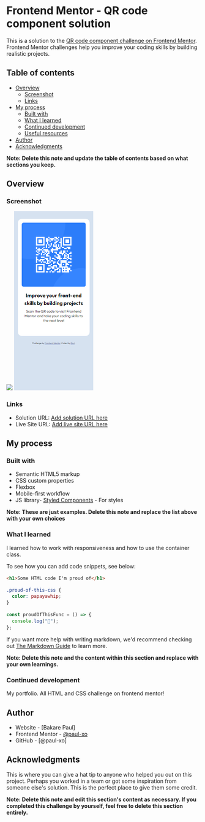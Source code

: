 # Frontend Mentor - QR code component solution

This is a solution to the [QR code component challenge on Frontend Mentor](https://www.frontendmentor.io/challenges/qr-code-component-iux_sIO_H). Frontend Mentor challenges help you improve your coding skills by building realistic projects.

## Table of contents

- [Overview](#overview)
  - [Screenshot](#screenshot)
  - [Links](#links)
- [My process](#my-process)
  - [Built with](#built-with)
  - [What I learned](#what-i-learned)
  - [Continued development](#continued-development)
  - [Useful resources](#useful-resources)
- [Author](#author)
- [Acknowledgments](#acknowledgments)

**Note: Delete this note and update the table of contents based on what sections you keep.**

## Overview

### Screenshot

![](./screenshots/desktop%20view.png.jpg)
![](./screenshots//mobile%20view.png)

### Links

- Solution URL: [Add solution URL here](https://www.frontendmentor.io/solutions/responsive-qr-code-landing-page-75veDeC4TC)
- Live Site URL: [Add live site URL here](https://responsive-qr-code-landing-page.pages.dev/)

## My process

### Built with

- Semantic HTML5 markup
- CSS custom properties
- Flexbox
- Mobile-first workflow
- JS library- [Styled Components](https://styled-components.com/) - For styles

**Note: These are just examples. Delete this note and replace the list above with your own choices**

### What I learned

I learned how to work with responsiveness and how to use the container class.

To see how you can add code snippets, see below:

```html
<h1>Some HTML code I'm proud of</h1>
```

```css
.proud-of-this-css {
  color: papayawhip;
}
```

```js
const proudOfThisFunc = () => {
  console.log("🎉");
};
```

If you want more help with writing markdown, we'd recommend checking out [The Markdown Guide](https://www.markdownguide.org/) to learn more.

**Note: Delete this note and the content within this section and replace with your own learnings.**

### Continued development

My portfolio.
All HTML and CSS challenge on frontend mentor!

## Author

- Website - [Bakare Paul]
- Frontend Mentor - [@paul-xo](https://www.frontendmentor.io/profile/paul-xo)
- GitHub - [@paul-xo]

## Acknowledgments

This is where you can give a hat tip to anyone who helped you out on this project. Perhaps you worked in a team or got some inspiration from someone else's solution. This is the perfect place to give them some credit.

**Note: Delete this note and edit this section's content as necessary. If you completed this challenge by yourself, feel free to delete this section entirely.**
